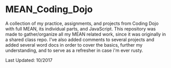 # MEAN_Coding_Dojo
A collection of my practice, assignments, and projects from Coding Dojo with full MEAN, its individual parts, and JavaScript. This repository was made to gather/organize all my MEAN related work, since it was originally in a shared class repo. I've also added comments to several projects and added several word docs in order to cover the basics, further my understanding, and to serve as a refresher in case i'm ever rusty.

Last Updated: 10/2017
